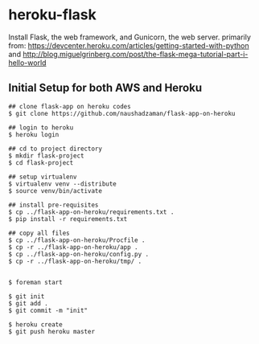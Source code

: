 heroku-flask
====================
Install Flask, the web framework, and Gunicorn, the web server.
primarily from: https://devcenter.heroku.com/articles/getting-started-with-python and 
http://blog.miguelgrinberg.com/post/the-flask-mega-tutorial-part-i-hello-world

Initial Setup for both AWS and Heroku 
-----
	## clone flask-app on heroku codes  
	$ git clone https://github.com/naushadzaman/flask-app-on-heroku
	
	## login to heroku 
	$ heroku login
	
	## cd to project directory 
	$ mkdir flask-project
	$ cd flask-project
	
	## setup virtualenv
	$ virtualenv venv --distribute
	$ source venv/bin/activate
	
	## install pre-requisites 
	$ cp ../flask-app-on-heroku/requirements.txt .
	$ pip install -r requirements.txt

	## copy all files 
	$ cp ../flask-app-on-heroku/Procfile .
	$ cp -r ../flask-app-on-heroku/app .
	$ cp ../flask-app-on-heroku/config.py .
	$ cp -r ../flask-app-on-heroku/tmp/ .

	
	$ foreman start
	
	$ git init
	$ git add .
	$ git commit -m "init"
	
	$ heroku create
	$ git push heroku master
	
